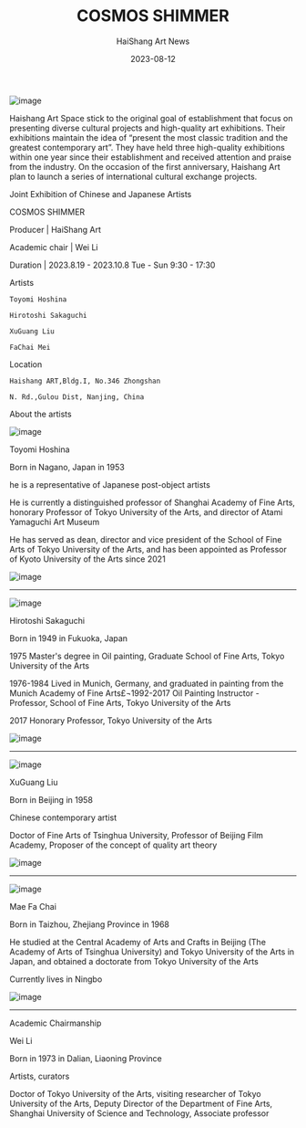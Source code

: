﻿---
layout: post
read_time: true
show_date: true
title: "COSMOS SHIMMER"
date: 2023-08-12
img: posts/2023081203/newsimage.jpg
tags: [Exhibition, News, Art]
category: Exhibition
author: HaiShang Art News
description: "HaiShang Art News|COSMOS SHIMMER"
---

![image](./assets/img/posts/2023081203/newsimage.jpg)

Haishang Art Space stick to the original goal of establishment that focus on presenting diverse cultural projects and high-quality art exhibitions. Their exhibitions maintain the idea of “present the most classic tradition and the greatest contemporary art”. They have held three high-quality exhibitions within one year since their establishment and received attention and praise from the industry. On the occasion of the first anniversary, Haishang Art plan to launch a series of international cultural exchange projects.

Joint Exhibition of Chinese and Japanese Artists 

COSMOS SHIMMER 

Producer | HaiShang Art

Academic chair | Wei Li

Duration | 2023.8.19 - 2023.10.8 Tue - Sun 9:30 - 17:30
 
Artists

    Toyomi Hoshina 

    Hirotoshi Sakaguchi   

    XuGuang Liu    

    FaChai Mei     

Location

    Haishang ART,Bldg.I, No.346 Zhongshan

    N. Rd.,Gulou Dist, Nanjing, China

About the artists

![image](./assets/img/posts/2023081203/newsimage-2.png)

Toyomi Hoshina

Born in Nagano, Japan in 1953

 he is a representative of Japanese post-object artists

He is currently a distinguished professor of Shanghai Academy of Fine Arts, honorary Professor of Tokyo University of the Arts, and director of Atami Yamaguchi Art Museum

He has served as dean, director and vice president of the School of Fine Arts of Tokyo University of the Arts, and has been appointed as Professor of Kyoto University of the Arts since 2021

![image](./assets/img/posts/2023081203/newsimage-3.jpg)

***

![image](./assets/img/posts/2023081203/newsimage-4.jpg)

Hirotoshi Sakaguchi

Born in 1949 in Fukuoka, Japan

1975 Master's degree in Oil painting, Graduate School of Fine Arts, Tokyo University of the Arts

1976-1984 Lived in Munich, Germany, and graduated in painting from the Munich Academy of Fine Arts£¬1992-2017 Oil Painting Instructor - Professor, School of Fine Arts, Tokyo University of the Arts

2017 Honorary Professor, Tokyo University of the Arts

![image](./assets/img/posts/2023081203/newsimage-5.jpg)

***

![image](./assets/img/posts/2023081203/newsimage-6.png)

XuGuang Liu

Born in Beijing in 1958

Chinese contemporary artist

Doctor of Fine Arts of Tsinghua University, Professor of Beijing Film Academy, Proposer of the concept of quality art theory

![image](./assets/img/posts/2023081203/newsimage-7.jpg)

***

![image](./assets/img/posts/2023081203/newsimage-8.jpg)

Mae Fa Chai

Born in Taizhou, Zhejiang Province in 1968

He studied at the Central Academy of Arts and Crafts in Beijing (The Academy of Arts of Tsinghua University) and Tokyo University of the Arts in Japan, and obtained a doctorate from Tokyo University of the Arts

Currently lives in Ningbo 

![image](./assets/img/posts/2023081203/newsimage-9.jpg)

***

Academic Chairmanship

Wei Li 

Born in 1973 in Dalian, Liaoning Province

Artists, curators

Doctor of Tokyo University of the Arts, visiting researcher of Tokyo University of the Arts, Deputy Director of the Department of Fine Arts, Shanghai University of Science and Technology, Associate professor
